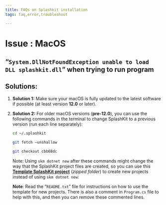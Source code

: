 ```yaml
---
title: FAQs on Splashkit installation
tags: faq,error,troubleshoot

---
```

<h1> Issue : MacOS </h1>

## “`System.DllNotFoundException unable to load DLL splashkit.dll`” when trying to run program


## Solutions:
1. **Solution 1:**
    Make sure your macOS is fully updated to the latest software if possible (at least version
    **12.0** or later). 

2. **Solution 2:**
    For older macOS versions (**pre-12.0**), you can use the following commands in the terminal to
    change SplashKit to a previous version (run each line separately):
    ```bash
    cd ~/.splashkit
    ```
    ```bash
    git fetch –unshallow
    ```
    ```bash
    git checkout cbb68dc
    ```
    Note: Using `skm dotnet new` after these commands might change the way that the SplashKit project files are created, so you can use this [**Template SplashKit project**](https://deakin365-my.sharepoint.com/:u:/g/personal/o_mckeon_deakin_edu_au/EZWAVnpc1QxHqFB7KbZ-j_sBreJCSEJLomdDUKsnT7DykA?e=EKefqK) (*zipped folder*) to create new projects instead of using `skm dotnet new`:

    **Note**: Read the “`README.txt`” file for instructions on how to use the template for new
    projects. There is also a comment in `Program.cs` file to help with this, and then you can
    remove these commented lines.
